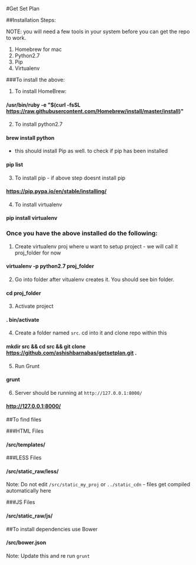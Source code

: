 #Get Set Plan

##Installation Steps:

NOTE: you will need a few tools in your system before you can get the repo to work.
1. Homebrew for mac
2. Python2.7
3. Pip
4. Virtualenv

###To install the above:

1. To install HomeBrew:
#### /usr/bin/ruby -e "$(curl -fsSL https://raw.githubusercontent.com/Homebrew/install/master/install)"

2. To install python2.7
#### brew install python 
- this should install Pip as well. to check if pip has been installed 
#### pip list

3. To install pip - if above step doesnt install pip
#### https://pip.pypa.io/en/stable/installing/

4. To install virtualenv
#### pip install virtualenv

### Once you have the above installed do the following:

1. Create virtualenv proj where u want to setup project - we will call it proj_folder for now
#### virtualenv -p python2.7 proj_folder

2. Go into folder after vitualenv creates it. You should see bin folder.
#### cd proj_folder

3. Activate project
#### . bin/activate

4. Create a folder named `src`. cd into it and clone repo within this
#### mkdir src && cd src && git clone https://github.com/ashishbarnabas/getsetplan.git .

5. Run Grunt
#### grunt

6. Server should be running at `http://127.0.0.1:8000/`
#### http://127.0.0.1:8000/


##To find files

###HTML Files
#### /src/templates/<html files>

###LESS Files
#### /src/static_raw/less/<less files>
Note: Do not edit `/src/static_my_proj` or `../static_cdn` - files get compiled automatically here

###JS Files
#### /src/static_raw/js/<js files>


##To install dependencies use Bower
#### /src/bower.json
Note: Update this and re run `grunt`



